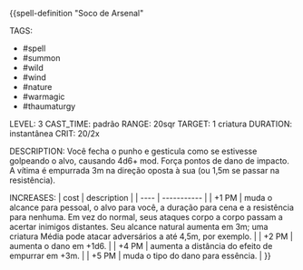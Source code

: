 {{spell-definition "Soco de Arsenal"

TAGS:
- #spell
- #summon
- #wild
- #wind
- #nature
- #warmagic 
- #thaumaturgy 

LEVEL: 3
CAST_TIME: padrão
RANGE: 20sqr
TARGET: 1 criatura
DURATION: instantânea
CRIT: 20/2x

DESCRIPTION:
Você fecha o punho e gesticula como se estivesse golpeando o alvo, causando 4d6+ mod. Força pontos de dano de impacto. A vítima é empurrada 3m na direção oposta à sua (ou 1,5m se passar na resistência).

INCREASES:
| cost | description |
| ---- | ----------- |
| +1 PM | muda o alcance para pessoal, o alvo para você, a duração para cena e a resistência para nenhuma. Em vez do normal, seus ataques corpo a corpo passam a acertar inimigos distantes. Seu alcance natural aumenta em 3m; uma criatura Média pode atacar adversários a até 4,5m, por exemplo. |
| +2 PM | aumenta o dano em +1d6. |
| +4 PM | aumenta a distância do efeito de empurrar em +3m. |
| +5 PM | muda o tipo do dano para essência. |
}}
